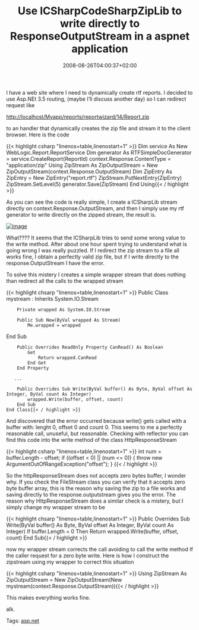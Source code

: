 ﻿---
title: "Use ICSharpCodeSharpZipLib to write directly to ResponseOutputStream in a aspnet application"
description: ""
date: 2008-08-26T04:00:37+02:00
draft: false
tags: [ASPNET]
categories: [ASPNET]
---
I have a web site where I need to dynamically create rtf reports. I decided to use Asp.NEt 3.5 routing, (maybe I’ll discuss another day) so I can redirect request like

[http://localhost/Myapp/reports/reportwizard/14/Report.zip](http://localhost/Myapp/reports/reportwizard/14/Report.zip "http://10.8.0.10/RepManagement/reports/reportwizard/14/Report.zip")

to an handler that dynamically creates the zip file and stream it to the client browser. Here is the code

{{< highlight csharp "linenos=table,linenostart=1" >}}
Dim service As New WebLogic.Report.ReportService
Dim generator As RTFSimpleDocGenerator = service.CreateReport(ReportId)
context.Response.ContentType = "application/zip"
Using ZipStream As ZipOutputStream = New ZipOutputStream(context.Response.OutputStream)
  Dim ZipEntry As ZipEntry = New ZipEntry("report.rtf")
  ZipStream.PutNextEntry(ZipEntry)
  ZipStream.SetLevel(5)
  generator.Save(ZipStream)
End Using{{< / highlight >}}

<!-- Code inserted with Steve Dunn's Windows Live Writer Code Formatter Plugin.  http://dunnhq.com -->

As you can see the code is really simple, I create a ICSharpLib stream directly on context.Response.OutputStream, and then I simply use my rtf generator to write directly on the zipped stream, the result is.

[![image](http://www.codewrecks.com/blog/wp-content/uploads/2008/08/image-thumb6.png)](http://www.codewrecks.com/blog/wp-content/uploads/2008/08/image5.png)

What???? It seems that the ICSharpLib tries to send some wrong value to the write method. After about one hour spent trying to understand what is going wrong I was really puzzled. If I redirect the zip stream to a file all works fine, I obtain a perfectly valid zip file, but if I write directly to the response.OutputStream I have the error.

To solve this mistery I creates a simple wrapper stream that does nothing than redirect all the calls to the wrapped stream

{{< highlight chsarp "linenos=table,linenostart=1" >}}
    Public Class mystream : Inherits System.IO.Stream

        Private wrapped As System.IO.Stream

        Public Sub New(ByVal wrapped As Stream)
            Me.wrapped = wrapped
  End Sub

        Public Overrides ReadOnly Property CanRead() As Boolean
            Get
                Return wrapped.CanRead
            End Get
        End Property

       ...

        Public Overrides Sub Write(ByVal buffer() As Byte, ByVal offset As Integer, ByVal count As Integer)
            wrapped.Write(buffer, offset, count)
        End Sub
    End Class{{< / highlight >}}

<!-- Code inserted with Steve Dunn's Windows Live Writer Code Formatter Plugin.  http://dunnhq.com -->

And discovered that the error occurred because write() gets called with a buffer with: lenght 0, offset 0 and count 0. This seems to me a perfectly reasonable call, unuseful, but reasonable. Checking with reflector you can find this code into the write method of the class HttpResponseStream

{{< highlight csharp "linenos=table,linenostart=1" >}}
int num = buffer.Length - offset;
 if ((offset < 0) || (num <= 0))
  {
 throw new ArgumentOutOfRangeException("offset");
 }
{{< / highlight >}}

<!-- Code inserted with Steve Dunn's Windows Live Writer Code Formatter Plugin.  http://dunnhq.com -->

So the httpResponseStream does not accepts zero bytes buffer, I wonder why. If you check the FileStream class you can verify that it accepts zero byte buffer array, this is the reason why saving the zip to a file works and saving directly to the response.outputstream gives you the error. The reason why HttpResponseStream does a similar check is a mistery, but I simply change my wrapper stream to be

{{< highlight chsarp "linenos=table,linenostart=1" >}}
        Public Overrides Sub Write(ByVal buffer() As Byte, ByVal offset As Integer, ByVal count As Integer)
            If buffer.Length = 0 Then Return
            wrapped.Write(buffer, offset, count)
        End Sub{{< / highlight >}}

<!-- Code inserted with Steve Dunn's Windows Live Writer Code Formatter Plugin.  http://dunnhq.com -->

now my wrapper stream corrects the call avoiding to call the write method If the caller request for a zero byte write. Here is how I construct the zipstream using my wrapper to correct this situation

{{< highlight csharp "linenos=table,linenostart=1" >}}
Using ZipStream As ZipOutputStream = New ZipOutputStream(New mystream(context.Response.OutputStream)){{< / highlight >}}

<!-- Code inserted with Steve Dunn's Windows Live Writer Code Formatter Plugin.  http://dunnhq.com -->

This makes everything works fine.

alk.

<!--dotnetkickit-->

Tags: [asp.net](http://technorati.com/tag/asp.net)
